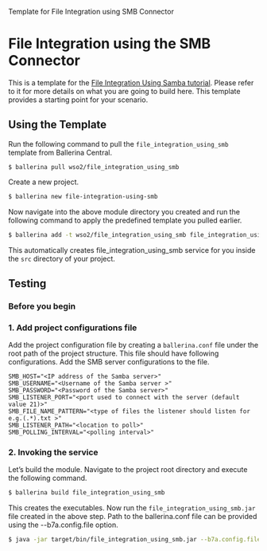 Template for File Integration using SMB Connector

# File Integration using the SMB Connector

This is a template for the [File Integration Using Samba tutorial](https://ei.docs.wso2.com/en/7.0.0/ballerina-integrator/learn/tutorials/file-based-integrations/file-integration-using-smb/1/). Please refer to it for more details on what you are going to build here. This template provides a starting point for your scenario. 

## Using the Template

Run the following command to pull the `file_integration_using_smb` template from Ballerina Central.

```
$ ballerina pull wso2/file_integration_using_smb
```

Create a new project.

```bash
$ ballerina new file-integration-using-smb
```

Now navigate into the above module directory you created and run the following command to apply the predefined template you pulled earlier.

```bash
$ ballerina add -t wso2/file_integration_using_smb file_integration_using_smb
```

This automatically creates file_integration_using_smb service for you inside the `src` directory of your project.  

## Testing

### Before you begin

### 1. Add project configurations file

Add the project configuration file by creating a `ballerina.conf` file under the root path of the project structure. 
This file should have following configurations. Add the SMB server configurations to the file.

```
SMB_HOST="<IP address of the Samba server>"
SMB_USERNAME="<Username of the Samba server >"
SMB_PASSWORD="<Password of the Samba server>"
SMB_LISTENER_PORT="<port used to connect with the server (default value 21)>"
SMB_FILE_NAME_PATTERN="<type of files the listener should listen for e.g.(.*).txt >"
SMB_LISTENER_PATH="<location to poll>"
SMB_POLLING_INTERVAL="<polling interval>"
```

### 2. Invoking the service

Let’s build the module. Navigate to the project root directory and execute the following command.

```bash
$ ballerina build file_integration_using_smb
```

This creates the executables. Now run the `file_integration_using_smb.jar` file created in the above step. Path to the ballerina.conf file can be provided using the --b7a.config.file option.

```bash
$ java -jar target/bin/file_integration_using_smb.jar --b7a.config.file=path/to/ballerina.conf/file
```
